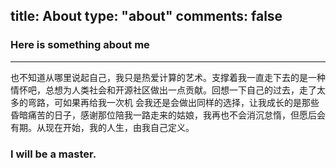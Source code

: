 title: About
type: "about"
comments: false
---


### Here is something about me  

---  




也不知道从哪里说起自己，我只是热爱计算的艺术。支撑着我一直走下去的是一种情怀吧，总想为人类社会和开源社区做出一点贡献。回想一下自己的过去，走了太多的弯路，可如果再给我一次机
会我还是会做出同样的选择，让我成长的是那些昏暗痛苦的日子，感谢那位陪我一路走来的姑娘，我再也不会消沉怠惰，但愿后会有期。从现在开始，我的人生，由我自己定义。


### I will be a master.




